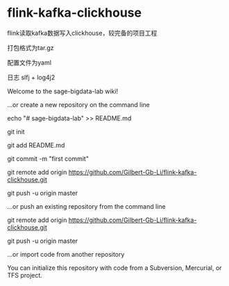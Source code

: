 # flink-kafka-clickhouse
flink读取kafka数据写入clickhouse，较完备的项目工程

打包格式为tar.gz

配置文件为yaml

日志 slfj + log4j2

Welcome to the sage-bigdata-lab wiki!

…or create a new repository on the command line

echo "# sage-bigdata-lab" >> README.md

git init

git add README.md

git commit -m "first commit"

git remote add origin https://github.com/Gilbert-Gb-Li/flink-kafka-clickhouse.git

git push -u origin master

…or push an existing repository from the command line

git remote add origin https://github.com/Gilbert-Gb-Li/flink-kafka-clickhouse.git

git push -u origin master

…or import code from another repository

You can initialize this repository with code from a Subversion, Mercurial, or TFS project.

